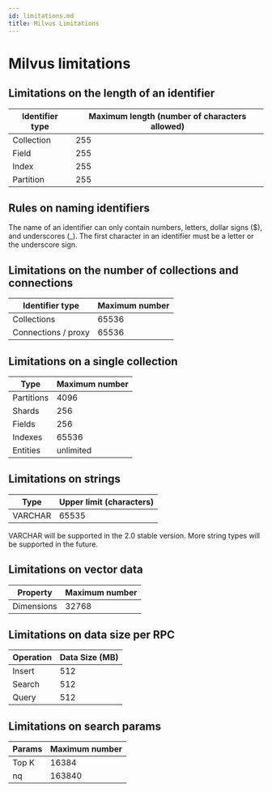 ```yaml
---
id: limitations.md
title: Milvus Limitations
---
```

# Milvus limitations

## Limitations on the length of an identifier

| **Identifier type**      | **Maximum length (number of characters allowed)** |
| ----------- | ----------- |
| Collection      | 255       |
| Field   | 255        |
| Index   | 255        |
| Partition   | 255        |

## Rules on naming identifiers

The name of an identifier can only contain numbers, letters, dollar signs ($), and underscores (_). The first character in an identifier must be a letter or the underscore sign.

## Limitations on the number of collections and connections

| **Identifier type**      | **Maximum number** |
| ----------- | ----------- |
| Collections      | 65536       |
| Connections / proxy   | 65536        |

## Limitations on a single collection

| **Type**      | **Maximum number** |
| ----------- | ----------- |
| Partitions      | 4096       |
| Shards   | 256        |
| Fields   | 256        |
| Indexes   | 65536        |
| Entities   | unlimited        |

## Limitations on strings 
| **Type**      | **Upper limit (characters)** |
| ----------- | ----------- |
| VARCHAR      | 65535       |

<div class="alert note">
VARCHAR will be supported in the 2.0 stable version. More string types will be supported in the future.
</div>


## Limitations on  vector data
| **Property**      | **Maximum number** |
| ----------- | ----------- |
| Dimensions      | 32768       |

## Limitations on  data size per RPC
| **Operation**      | **Data Size (MB)** |
| ----------- | ----------- |
| Insert      | 512       |
| Search   | 512        |
| Query   | 512        |

## Limitations on  search params
| **Params**      | **Maximum number** |
| ----------- | ----------- |
| Top K      | 16384       |
| nq    | 163840       |
